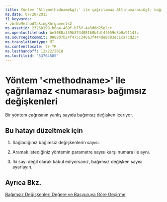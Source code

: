 ```yaml
---
title: Yöntem '&lt;methodname&gt;' ile çağrılamaz &lt;numarası&gt; bağımsız değişkenleri
ms.date: 07/20/2015
f1_keywords:
- vbrNoMethodTakingXArguments2
ms.assetid: 23260199-b6a4-469f-b75f-4a3d8d25e2cc
ms.openlocfilehash: be5088a339b874408160b4df4f059e8b9a91143c
ms.sourcegitcommit: 0888d7b24f475c346a3f444de8d83ec1ca7cd234
ms.translationtype: MT
ms.contentlocale: tr-TR
ms.lasthandoff: 12/22/2018
ms.locfileid: "53764585"
---
```

# <a name="method-ltmethodnamegt-cannot-be-called-with-ltnumbergt-arguments"></a>Yöntem '&lt;methodname&gt;' ile çağrılamaz &lt;numarası&gt; bağımsız değişkenleri
Bir yöntem çağrısının yanlış sayıda bağımsız değişken içeriyor.  
  
## <a name="to-correct-this-error"></a>Bu hatayı düzeltmek için  
  
1.  Sağladığınız bağımsız değişkenlerin sayısı.  
  
2.  Aramak istediğiniz yöntemin parametre sayısı karşı numara ile aynı.  
  
3.  İki sayı değil olarak kabul ediyorsanız, bağımsız değişken sayısı ayarlayın.  
  
## <a name="see-also"></a>Ayrıca Bkz.  
 [Bağımsız Değişkenleri Değere ve Başvuruya Göre Geçirme](../../visual-basic/programming-guide/language-features/procedures/passing-arguments-by-value-and-by-reference.md)
